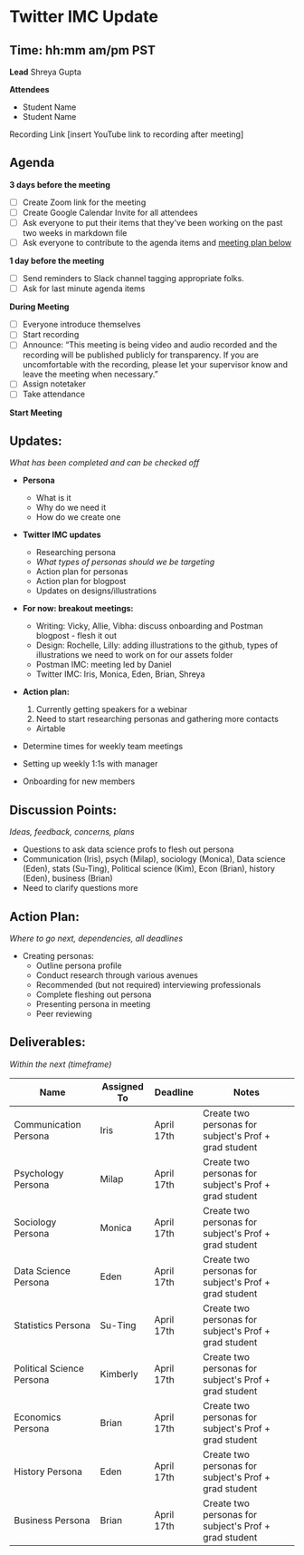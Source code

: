 # Twitter IMC Update
## Time: hh:mm am/pm PST

**Lead**
Shreya Gupta

**Attendees**
* Student Name 
* Student Name 

Recording Link
[insert YouTube link to recording after meeting]

## Agenda
**3 days before the meeting**
- [ ] Create Zoom link for the meeting
- [ ] Create Google Calendar Invite for all attendees
- [ ] Ask everyone to put their items that they've been working on the past two weeks in markdown file
- [ ] Ask everyone to contribute to the agenda items and [meeting plan below](https://github.com/shreyagupta98/people/blob/master/meeting_template.md#updates)

**1 day before the meeting**
- [ ] Send reminders to Slack channel tagging appropriate folks. 
- [ ] Ask for last minute agenda items

**During Meeting**
- [ ] Everyone introduce themselves
- [ ] Start recording
- [ ] Announce:
“This meeting is being video and audio recorded and the recording will be published publicly for transparency. If you are uncomfortable with the recording, please let your supervisor know and leave the meeting when necessary.”
- [ ] Assign notetaker
- [ ] Take attendance

**Start Meeting**

## Updates:
*What has been completed and can be checked off*

- **Persona**
  - What is it
  - Why do we need it
  - How do we create one
- **Twitter IMC updates**
  - Researching persona
  - *What types of personas should we be targeting*
  - Action plan for personas
  - Action plan for blogpost
  - Updates on designs/illustrations

- **For now: breakout meetings:**
  - Writing: Vicky, Allie, Vibha: discuss onboarding and Postman blogpost - flesh it out
  - Design: Rochelle, Lilly: adding illustrations to the github, types of illustrations we need to work on for our assets folder
  - Postman IMC: meeting led by Daniel
  - Twitter IMC: Iris, Monica, Eden, Brian, Shreya

- **Action plan:**
  1. Currently getting speakers for a webinar
  2. Need to start researching personas and gathering more contacts
    - Airtable

- Determine times for weekly team meetings
- Setting up weekly 1:1s with manager

- Onboarding for new members

## Discussion Points:
*Ideas, feedback, concerns, plans*

- Questions to ask data science profs to flesh out persona
- Communication (Iris), psych (Milap), sociology (Monica), Data science (Eden), stats (Su-Ting), Political science (Kim), Econ (Brian), history (Eden), business (Brian)
- Need to clarify questions more

## Action Plan:
*Where to go next, dependencies, all deadlines*
* Creating personas:
  - Outline persona profile
  - Conduct research through various avenues
  - Recommended (but not required) interviewing professionals
  - Complete fleshing out persona
  - Presenting persona in meeting
  - Peer reviewing 

## Deliverables:
*Within the next (timeframe)*

Name  | Assigned To | Deadline | Notes
------|-------------|----------|------
Communication Persona | Iris | April 17th | Create two personas for subject's Prof + grad student
Psychology Persona | Milap | April 17th | Create two personas for subject's Prof + grad student
Sociology Persona | Monica | April 17th | Create two personas for subject's Prof + grad student
Data Science Persona | Eden | April 17th | Create two personas for subject's Prof + grad student
Statistics Persona | Su-Ting | April 17th | Create two personas for subject's Prof + grad student
Political Science Persona | Kimberly | April 17th | Create two personas for subject's Prof + grad student
Economics Persona | Brian | April 17th | Create two personas for subject's Prof + grad student
History Persona | Eden | April 17th | Create two personas for subject's Prof + grad student
Business Persona | Brian | April 17th | Create two personas for subject's Prof + grad student
